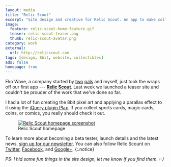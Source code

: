 ```yaml
---
layout: media
title: "Relic Scout"
excerpt: "Site design and creative for Relic Scout. An app to make collecting simpler, while saving you money."
image: 
  feature: relic-scout-home-feature.gif
  teaser: relic-scout-teaser.png
  thumb: relic-scout-avatar.png
category: work
external:
  url: http://relicscout.com
tags: [design, 8bit, website, collectibles]
ads: false
homepage: true
---
```


Eko Wave, a company started by [two](http://twitter.com/endonend) [pals](http://twitter.com/bjpmba) and myself, just took the wraps off our first app --- [**Relic Scout**](http://relicscout.com). Last week we launched a teaser site and couldn't be prouder of the work that we've done so far.

I had a lot of fun creating the 8bit pixel art and applying a parallax effect to it using the [jQuery plugin Plax](https://github.com/cameronmcefee/plax). If you collect sports cards, magic cards, coins, or comics, you really should check it out.

<figure>
  <a href="http://relicscout.com" target="_blank"><img src="{{ site.url }}/images/relic-scout-browser-750.jpg" alt="Relic Scout homepage screenshot"></a>
  <figcaption>Relic Scout homepage</figcaption>
</figure>

To learn more about becoming a beta tester, launch details and the latest news, [sign up for our newsletter](http://relicscout.com). You can also follow Relic Scount on [Twitter](http://twitter.com/relicscout), [Facebook](http://facebook.com/relicscout), and [Google+](https://plus.google.com/107525823728844423825).
{:.notice}
 
*PS: I hid some fun things in the site design, let me know if you find them. :-)*